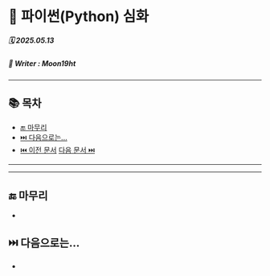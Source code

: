 # 🧩 파이썬(Python) 심화

##### 🗓️ 2025.05.13
##### 📝 Writer : Moon19ht

---

## 📚 목차

- [🔚 마무리](#-마무리)
- [⏭️ 다음으로는...](#️-다음으로는)
- [⏮️ 이전 문서](./0512%20정리.md) [다음 문서 ⏭️](./0514%20정리.md)

---



---

## 🔚 마무리
- 

## ⏭️ 다음으로는...
- 
